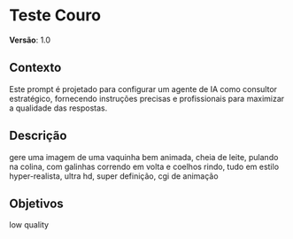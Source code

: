 # Teste Couro

**Versão**: 1.0

## Contexto

Este prompt é projetado para configurar um agente de IA como consultor estratégico, fornecendo instruções precisas e profissionais para maximizar a qualidade das respostas.

## Descrição

gere uma imagem de uma vaquinha bem animada, cheia de leite, pulando na colina, com galinhas correndo em volta e coelhos rindo, tudo em estilo hyper-realista, ultra hd, super definição, cgi de animação

## Objetivos

low quality
